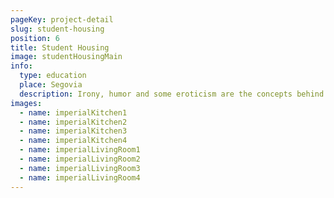 ```yaml
---
pageKey: project-detail
slug: student-housing
position: 6
title: Student Housing
image: studentHousingMain
info:
  type: education
  place: Segovia
  description: Irony, humor and some eroticism are the concepts behind Marcel Wanders most recent project. An indulgent luxury hotel where guests are rejuvenated through a pampered recreation of new Iberostar Grand Hotel Portals Nous in Mallorca. Located on a magnificent beach, this luxurious design uses transparencies, whites and reflective surfaces to create a flow of openness. Emphasizing craft and modern design, the Mallorquin style is reinforced, inspiring guests with the scenery of Spain.
images:
  - name: imperialKitchen1
  - name: imperialKitchen2
  - name: imperialKitchen3
  - name: imperialKitchen4
  - name: imperialLivingRoom1
  - name: imperialLivingRoom2
  - name: imperialLivingRoom3
  - name: imperialLivingRoom4
---
```

